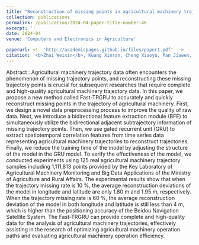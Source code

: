 ```yaml
---
title: "Reconstruction of missing points in agricultural machinery trajectory based on bidirectional adjacent information"
collection: publications
permalink: /publication/2024-04-paper-title-number-46
excerpt: ''
date: 2024-04
venue: 'Computers and Electronics in Agriculture'

paperurl: <!--'http://academicpages.github.io/files/paper1.pdf' -->
citation: '<b>Zhai Weixin</b>, Kuang Xinran, Cheng Xiaoyu, Pan Jiawen, Wu Caicong. Reconstruction of missing points in agricultural machinery trajectory based on bidirectional adjacent information. <i>Computers and Electronics in Agriculture<i>, Volume 220, 2024, 108920.'
---
```




<!--This paper is about the number 1. The number 2 is left for future work.-->
Abstract : Agricultural machinery trajectory data often encounters the phenomenon of missing trajectory points, and reconstructing these missing trajectory points is crucial for subsequent researches that require complete and high-quality agricultural machinery trajectory data. In this paper, we propose a new method called Fast-TRGRU to accurately and quickly reconstruct missing points in the trajectory of agricultural machinery. First, we design a novel data preprocessing process to improve the quality of raw data. Next, we introduce a bidirectional feature extraction module (BFE) to simultaneously utilize the bidirectional adjacent subtrajectory information of missing trajectory points. Then, we use gated recurrent unit (GRU) to extract spatiotemporal correlation features from time series data representing agricultural machinery trajectories to reconstruct trajectories. Finally, we reduce the training time of the model by adjusting the structure of the model in the GRU model. To verify the effectiveness of the model, we conducted experiments using 125 real agricultural machinery trajectory samples including 1,111,813 points provided by the Key Laboratory of Agricultural Machinery Monitoring and Big Data Applications of the Ministry of Agriculture and Rural Affairs. The experimental results show that when the trajectory missing rate is 10 %, the average reconstruction deviations of the model in longitude and latitude are only 1.80 m and 1.95 m, respectively. When the trajectory missing rate is 60 %, the average reconstruction deviation of the model in both longitude and latitude is still less than 4 m, which is higher than the positioning accuracy of the Beidou Navigation Satellite System. The Fast-TRGRU can provide complete and high-quality data for the analysis of agricultural machinery trajectories, effectively assisting in the research of optimizing agricultural machinery operation paths and evaluating agricultural machinery operation efficiency.

<!--[Download paper here](http://academicpages.github.io/files/paper1.pdf)-->

<!--Recommended citation: Zhai W, Cheng C. Vagueness in spatial data: A grid-coding approach[C]. proceedings of the 2014 IEEE Geoscience and Remote Sensing Symposium, 2014. IEEE.-->
